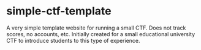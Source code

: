 # simple-ctf-template
A very simple template website for running a small CTF. Does not track scores, no accounts, etc. Initially created for a small educational university CTF to introduce students to this type of experience.
